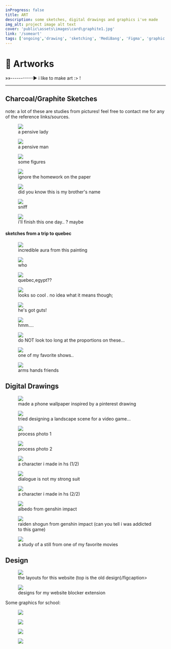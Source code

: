 ```yaml
---
inProgress: false
title: ART
description: some sketches, digital drawings and graphics i've made
img_alt: project image alt text
cover: 'public\assets\images\card\graphite1.jpg'
link: '/someart'
tags: ['ongoing','drawing', 'sketching', 'MediBang', 'Figma', 'graphic design']
---
```


# 🎨 Artworks
»»-----------► i like to make art :> !

---

## Charcoal/Graphite Sketches
note: a lot of these are studies from pictures! feel free to contact me for any of the reference links/sources.

<div class="flex flex-col items-center justify-center">

<div class="flex flex-row items-center">
<figure class="bg-white size-fit rotate-0 p-4 m-4 items-center justify-center hover:scale-150">
<img src="public\assets\images\artwork\charcoal1.jpg" class="bg-primary mb-1 size-fit ">
<figcaption class='text-md'>a pensive lady</figcaption>
</figure>

<figure class="bg-white size-fit rotate-0 p-4 m-4 items-center justify-center hover:scale-150">
<img src="public\assets\images\artwork\charcoal2.jpg" class="bg-primary mb-1 size-fit ">
<figcaption class='text-md'>a pensive man</figcaption>
</figure>
</div>

<figure class="bg-white size-fit rotate-0 p-4 m-4 items-center justify-center hover:scale-150">
<img src="public\assets\images\artwork\charcoal anatomy.jpg" class="bg-primary mb-1 size-fit ">
<figcaption class='text-md'>some figures</figcaption>
</figure>

<figure class="bg-white size-fit rotate-0 p-4 m-4 items-center justify-center hover:scale-150">
<img src="public\assets\images\artwork\charcoalback.jpg" class="bg-primary mb-1 size-fit ">
<figcaption class='text-md'>ignore the homework on the paper</figcaption>
</figure>





<div class="flex flex-row items-center">

<figure class="bg-white size-fit rotate-0 p-4 m-4 items-center justify-center hover:scale-150">
<img src="public\assets\images\artwork\david.jpg" class="bg-primary mb-1 size-fit ">
<figcaption class='text-md'>did you know this is my brother's name</figcaption>
</figure>

<figure class="bg-white size-fit rotate-0 p-4 m-4 items-center justify-center hover:scale-150">
<img src="public\assets\images\artwork\charcoalnose.jpg" class="bg-primary mb-1 size-fit ">
<figcaption class='text-md'>sniff</figcaption>
</figure>



</div>

<figure class="bg-white size-fit rotate-0 p-4 m-4 items-center justify-center hover:scale-150">
<img src="public\assets\images\artwork\graphite1.jpg" class="bg-primary mb-1 size-fit ">
<figcaption class='text-md'>i'll finish this one day.. ? maybe<figcaption>
</figure>

</figure>
<h4>sketches from a trip to quebec</h4>

<div class="flex flex-row items-center">

<figure class="bg-white size-fit rotate-0 p-4 m-4 items-center justify-center hover:scale-150">
<img src="public\assets\images\artwork\museumdog.jpg" class="bg-primary mb-1 size-fit ">
<figcaption class='text-md'>incredible aura from this painting</figcaption>
</figure>

<figure class="bg-white size-fit rotate-0 p-4 m-4 items-center justify-center hover:scale-150">
<img src="public\assets\images\artwork\museumowl.jpg" class="bg-primary mb-1 size-fit ">
<figcaption class='text-md'>who</figcaption>
</figure>

<figure class="bg-white size-fit rotate-0 p-4 m-4 items-center justify-center hover:scale-150">
<img src="public\assets\images\artwork\museumsketch.jpg" class="bg-primary mb-1 size-fit ">
<figcaption class='text-md'>quebec,egypt??</figcaption>
</figure>

<figure class="bg-white size-fit rotate-0 p-4 m-4 items-center justify-center hover:scale-150">
<img src="public\assets\images\artwork\museumsketch2.jpg" class="bg-primary mb-1 size-fit ">
<figcaption class='text-md'>looks so cool . no idea what it means though;</figcaption>
</figure>

</div>

<div class="flex flex-row items-center">
<figure class="bg-white size-fit rotate-0 p-4 m-4 items-center justify-center hover:scale-150">
<img src="public\assets\images\artwork\graphiteanatomy2.jpg" class="bg-primary mb-1 size-fit ">
<figcaption class='text-md'>he's got guts!</figcaption>
</figure>

<figure class="bg-white size-fit rotate-0 p-4 m-4 items-center justify-center hover:scale-150">
<img src="public\assets\images\artwork\graphiteanatomy3.jpg" class="bg-primary mb-1 size-fit ">
<figcaption class='text-md'>hmm....</figcaption>
</figure>
</div>

<figure class="bg-white size-fit rotate-0 p-4 m-4 items-center justify-center hover:scale-150">
<img src="public\assets\images\artwork\graphiteanatomy1.jpg" class="bg-primary mb-1 size-fit ">
<figcaption class='text-md'>do NOT look too long at the proportions on these...</figcaption>
</figure>

<div class="flex flex-row items-center">
<figure class="bg-white size-fit rotate-0 p-4 m-4 items-center justify-center hover:scale-150">
<img src="public\assets\images\artwork\hannibal.jpg" class="bg-primary mb-1 size-fit ">
<figcaption class='text-md'>one of my favorite shows..</figcaption>
</figure>

<figure class="bg-white size-fit rotate-0 p-4 m-4 items-center justify-center hover:scale-150">
<img src="public\assets\images\artwork\arm studies.jpg" class="bg-primary mb-1 size-fit ">
<figcaption class='text-md'>arms hands friends</figcaption>
</figure>
</div>

</div>



## Digital Drawings

<figure class="bg-white size-fit rotate-0 p-4 m-4 items-center justify-center hover:scale-150">
<img src="public\assets\images\artwork\spaceguywallpaper.png" class="bg-primary mb-1 size-fit ">
<figcaption class='text-md'>made a phone wallpaper inspired by a pinterest drawing</figcaption>
</figure>

<figure class="bg-white size-fit rotate-0 p-4 m-4 items-center justify-center hover:scale-150">
<img src="public\assets\images\artwork\snezhnaya.png" class="bg-primary mb-1 size-fit ">
<figcaption class='text-md'>tried designing a landscape scene for a video game...</figcaption>
</figure>

<div class="flex flex-row items-center">
<figure class="bg-white size-fit rotate-0 p-4 m-4 items-center justify-center hover:scale-150">
<img src="public\assets\images\artwork\snezhnaya_p1.png" class="bg-primary mb-1 size-fit ">
<figcaption class='text-md'>process photo 1</figcaption>
</figure>

<figure class="bg-white size-fit rotate-0 p-4 m-4 items-center justify-center hover:scale-150">
<img src="public\assets\images\artwork\snezhnaya_p2.png" class="bg-primary mb-1 size-fit ">
<figcaption class='text-md'>process photo 2</figcaption>
</figure>
</div>

</div>

<div class="flex flex-row items-center">
<figure class="bg-white size-fit rotate-0 p-4 m-4 items-center justify-center hover:scale-150">
<img src="public\assets\images\artwork\foci.png" class="bg-primary mb-1 size-fit ">
<figcaption class='text-md'>a character i made in hs (1/2)</figcaption>
</figure>

<figure class="bg-white size-fit rotate-0 p-4 m-4 items-center justify-center hover:scale-150">
<img src="public\assets\images\artwork\meeting1.png" class="bg-primary mb-1 size-fit ">
<figcaption class='text-md'>dialogue is not my strong suit</figcaption>
</figure>

<figure class="bg-white size-fit rotate-0 p-4 m-4 items-center justify-center hover:scale-150">
<img src="public\assets\images\artwork\link.png" class="bg-primary mb-1 size-fit ">
<figcaption class='text-md'>a character i made in hs (2/2)</figcaption>
</figure>
</div>

<div class="flex flex-row items-center">
<figure class="bg-white size-fit rotate-0 p-4 m-4 items-center justify-center hover:scale-150">
<img src="public\assets\images\artwork\albedo.png" class="bg-primary mb-1 size-fit ">
<figcaption class='text-md'>albedo from genshin impact</figcaption>
</figure>

<figure class="bg-white size-fit rotate-0 p-4 m-4 items-center justify-center hover:scale-150">
<img src="public\assets\images\artwork\raiden.png" class="bg-primary mb-1 size-fit ">
<figcaption class='text-md'>raiden shogun from genshin impact (can you tell i was addicted to this game)</figcaption>
</figure>
</div>

<figure class="bg-white size-fit rotate-0 p-4 m-4 items-center justify-center hover:scale-150">
<img src="public\assets\images\artwork\eoe study.png" class="bg-primary mb-1 size-fit ">
<figcaption class='text-md'>a study of a still from one of my favorite movies</figcaption>
</figure>

## Design

<div class="flex flex-row items-center">
<figure class="bg-white size-fit rotate-0 p-4 m-4 items-center justify-center hover:scale-150">
<img src="public\assets\images\artwork\portfoliofigma.png" class="bg-primary mb-1 size-fit ">
<figcaption class='text-md'>the layouts for this website (top is the old design)/figcaption>
</figure>

<figure class="bg-white size-fit rotate-0 p-4 m-4 items-center justify-center hover:scale-150">
<img src="public\assets\images\extension\figma.png" class="bg-primary mb-1 size-fit ">
<figcaption class='text-md'> designs for my website blocker extension</figcaption>
</figure>
</div>

Some graphics for school:

<div class="flex flex-row items-center">
<figure class="bg-white size-fit rotate-0 p-4 m-4 items-center justify-center hover:scale-150">
<img src="public\assets\images\artwork\fizz1.png" class="bg-primary mb-1 size-fit ">
</figure>

<figure class="bg-white size-fit rotate-0 p-4 m-4 items-center justify-center hover:scale-150">
<img src="public\assets\images\artwork\fizz2.png" class="bg-primary mb-1 size-fit ">
</figure>
<figure class="bg-white size-fit rotate-0 p-4 m-4 items-center justify-center hover:scale-150">
<img src="public\assets\images\artwork\fizz3.png" class="bg-primary mb-1 size-fit ">
</figure>

<figure class="bg-white size-fit rotate-0 p-4 m-4 items-center justify-center hover:scale-150">
<img src="public\assets\images\artwork\fizz34.png" class="bg-primary mb-1 size-fit ">
</figure>

</div>
